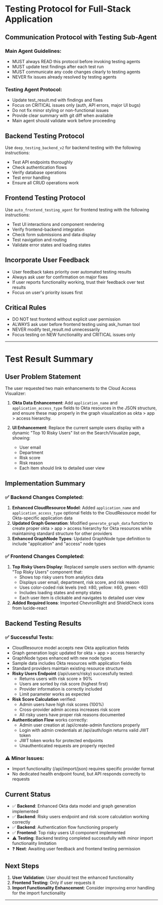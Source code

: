 # Testing Protocol for Full-Stack Application

## Communication Protocol with Testing Sub-Agent

### Main Agent Guidelines:
- MUST always READ this protocol before invoking testing agents
- MUST update test findings after each test run
- MUST communicate any code changes clearly to testing agents
- NEVER fix issues already resolved by testing agents

### Testing Agent Protocol:
- Update test_result.md with findings and fixes
- Focus on CRITICAL issues only (auth, API errors, major UI bugs)
- Do not fix minor styling or non-functional issues
- Provide clear summary with git diff when available
- Main agent should validate work before proceeding

## Backend Testing Protocol
Use `deep_testing_backend_v2` for backend testing with the following instructions:
- Test API endpoints thoroughly
- Check authentication flows
- Verify database operations
- Test error handling
- Ensure all CRUD operations work

## Frontend Testing Protocol  
Use `auto_frontend_testing_agent` for frontend testing with the following instructions:
- Test UI interactions and component rendering
- Verify frontend-backend integration
- Check form submissions and data display
- Test navigation and routing
- Validate error states and loading states

## Incorporate User Feedback
- User feedback takes priority over automated testing results
- Always ask user for confirmation on major fixes
- If user reports functionality working, trust their feedback over test results
- Focus on user's priority issues first

## Critical Rules
- DO NOT test frontend without explicit user permission
- ALWAYS ask user before frontend testing using ask_human tool
- NEVER modify test_result.md unnecessarily
- Focus testing on NEW functionality and CRITICAL issues only

---

# Test Result Summary

## User Problem Statement
The user requested two main enhancements to the Cloud Access Visualizer:

1. **Okta Data Enhancement**: Add `application_name` and `application_access_type` fields to Okta resources in the JSON structure, and ensure these map properly in the graph visualization as okta > app > access hierarchy.

2. **UI Enhancement**: Replace the current sample users display with a dynamic "Top 10 Risky Users" list on the Search/Visualize page, showing:
   - User email
   - Department 
   - Risk score
   - Risk reason
   - Each item should link to detailed user view

## Implementation Summary

### ✅ Backend Changes Completed:
1. **Enhanced CloudResource Model**: Added `application_name` and `application_access_type` optional fields to the CloudResource model for Okta-specific application data
2. **Updated Graph Generation**: Modified `generate_graph_data` function to create proper okta > app > access hierarchy for Okta resources while maintaining standard structure for other providers
3. **Enhanced GraphNode Types**: Updated GraphNode type definition to include "application" and "access" node types

### ✅ Frontend Changes Completed:
1. **Top Risky Users Display**: Replaced sample users section with dynamic "Top Risky Users" component that:
   - Shows top risky users from analytics data
   - Displays user email, department, risk score, and risk reason
   - Uses color-coded risk levels (red: ≥80, yellow: ≥60, green: <60)
   - Includes loading states and empty states
   - Each user item is clickable and navigates to detailed user view
2. **Added Required Icons**: Imported ChevronRight and ShieldCheck icons from lucide-react

## Backend Testing Results

### ✅ Successful Tests:
- CloudResource model accepts new Okta application fields
- Graph generation logic updated for okta > app > access hierarchy
- GraphNode types enhanced with new node types
- Sample data includes Okta resources with application fields
- Standard providers maintain existing resource structure
- **Risky Users Endpoint** (/api/users/risky) successfully tested:
  - Returns users with risk score ≥ 90%
  - Users are sorted by risk score (highest first)
  - Provider information is correctly included
  - Limit parameter works as expected
- **Risk Score Calculation** verified:
  - Admin users have high risk scores (100%)
  - Cross-provider admin access increases risk score
  - All risky users have proper risk reasons documented
- **Authentication Flow** works correctly:
  - Admin user creation at /api/create-admin functions properly
  - Login with admin credentials at /api/auth/login returns valid JWT token
  - JWT token works for protected endpoints
  - Unauthenticated requests are properly rejected

### ⚠️ Minor Issues:
- Import functionality (/api/import/json) requires specific provider format
- No dedicated health endpoint found, but API responds correctly to requests

## Current Status
- ✅ **Backend**: Enhanced Okta data model and graph generation implemented
- ✅ **Backend**: Risky users endpoint and risk score calculation working correctly
- ✅ **Backend**: Authentication flow functioning properly
- ✅ **Frontend**: Top risky users UI component implemented  
- ⚠️ **Testing**: Backend testing completed successfully with minor import functionality limitation
- ❓ **Next**: Awaiting user feedback and frontend testing permission

## Next Steps
1. **User Validation**: User should test the enhanced functionality
2. **Frontend Testing**: Only if user requests it
3. **Import Functionality Enhancement**: Consider improving error handling for the import functionality

---